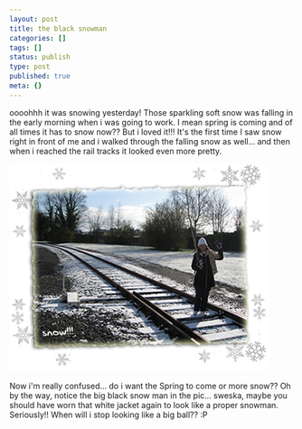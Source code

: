 ```yaml
---
layout: post
title: the black snowman
categories: []
tags: []
status: publish
type: post
published: true
meta: {}
---
```

oooohhh it was snowing yesterday! Those sparkling soft snow was falling in the early morning when i was going to work. I mean spring is coming and of all times it has to snow now?? But i loved it!!! It's the first time I saw snow right in front of me and i walked through the falling snow as well... and then when i reached the rail tracks it looked even more pretty.

![](/img/snow_tracks.jpg)

Now i'm really confused... do i want the Spring to come or more snow?? Oh by the way, notice the big black snow man in the pic... sweska, maybe you should have worn that white jacket again to look like a proper snowman. Seriously!! When will i stop looking like a big ball?? :P
